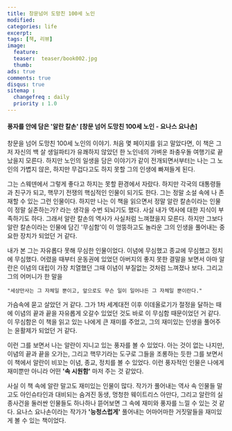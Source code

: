 ```yaml
---
title: 창문넘어 도망친 100세 노인
modified:
categories: life
excerpt:
tags: [책, 리뷰]
image:
  feature:
  teaser:  teaser/book002.jpg
  thumb:
ads: true
comments: true
disqus: true
sitemap :
  changefreq : daily
  priority : 1.0
---
```



#### 풍자를 안에 담은 '알란 칼손' [창문 넘어 도망친 100세 노인 - 요나스 요나손]

창문을 넘어 도망친 100세 노인의 이야기. 처음 몇 페이지를 읽고 말았다면, 이 책은 그저 자신의 백 살 생일파티가 유쾌하지 않았던 한 노인네의 가벼운 좌충우돌 여행기로 끝났을지 모른다. 하지만 노인의 일생을 담은 이야기가 같이 전개되면서부터는 나는 그 노인의 가볍지 않은, 하지만 무겁다고도 하지 못할 그의 인생에 빠져들게 된다.

그는 스웨덴에서 그렇게 좋다고 하지는 못할 환경에서 자랐다. 하지만 각국의 대통령들과 친구가 되고,  핵무기 전쟁의 핵심적인 인물이 되기도 한다. 그는 정말 소설 속에 나 존재할 수 있는 그런 인물이다. 하지만 나는 이 책을 읽으면서 정말 알란 칼손이라는 인물이 정말 실존하는가? 라는 생각을 수번 되뇌기도 했다. 사실 내가 역사에 대한 지식이 부족하기도 하다. 그래서 알란 칼손의 역사가 사실처럼 느껴졌을지 모른다. 하지만 그보다 알란 칼손이라는 인물에 담긴 '무심함'이 이 엉뚱하고도 놀라운 그의 인생을 풀어내는 중요한 장치가 되었던 거 같다.

내가 본 그는 자유롭다 못해 무심한 인물이었다. 이념에 무심했고 종교에 무심했고 정치에 무심했다. 어렸을 때부터 운동권에 있었던 아버지의 좋지 못한 결말을 보면서 아마 알란은 이념의 대립이 가장 치열했던 그때 이념이 부질없는 것처럼 느껴졌나 보다. 그리고 그의 어머니가 한 말을 

 
```
"세상만사는 그 자체일 뿐이고, 앞으로도 무슨 일이 일어나든 그 자체일 뿐이란다."
```
 

가슴속에 묻고 살았던 거 같다. 그가 1차 세계대전 이후 이데올로기가 절정을 달하는 때에 이념의 끝과 끝을 자유롭게 오갈수 있었던 것도 바로 이 무심함 때문이었던 거 같다. 이 무심함은 이 책을 읽고 있는 나에게 큰 재미를 주었고, 그의 재미있는 인생을 풀어주는 윤활제가 되었던 거 같다.

이런 그를 보면서 나는 알란이 지니고 있는 풍자를 볼 수 있었다. 아는 것이 없는 나지만, 이념의 끝과 끝을 오가는, 그리고 핵무기라는 도구로 그들을 조롱하는 듯한 그를 보면서 이 책에서 알란이 비꼬는 이념, 종교, 정치를 볼 수 있었다. 이런 풍자적인 인물은 나에게 재미뿐만 아니라 어떤 __'속 시원함'__ 마저 주는 것 같았다.

사실 이 책 속에 알란 말고도 재미있는 인물이 많다. 작가가 풀어내는 역사 속 인물들 말고도 아인슈타인과 대비되는 숨겨진 동생, 멍청한 웨이트리스 아만다, 그리고 알란의 실종사건을 둘러싼 인물들도 하나하나 뜯어보면 그 속에 재미와 풍자를 느낄 수 있는 것 같다. 요나스 요나손이라는 작가가 __'능청스럽게'__ 풀어내는 어마어마한 거짓말들을 재미있게 볼 수 있는 책이었다.